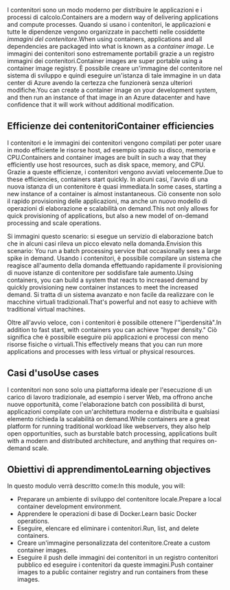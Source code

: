 <span data-ttu-id="e658b-101">I contenitori sono un modo moderno per distribuire le applicazioni e i processi di calcolo.</span><span class="sxs-lookup"><span data-stu-id="e658b-101">Containers are a modern way of delivering applications and compute processes.</span></span> <span data-ttu-id="e658b-102">Quando si usano i contenitori, le applicazioni e tutte le dipendenze vengono organizzate in pacchetti nelle cosiddette *immagini del contenitore*.</span><span class="sxs-lookup"><span data-stu-id="e658b-102">When using containers, applications and all dependencies are packaged into what is known as a *container image*.</span></span> <span data-ttu-id="e658b-103">Le immagini dei contenitori sono estremamente portabili grazie a un registro immagini dei contenitori.</span><span class="sxs-lookup"><span data-stu-id="e658b-103">Container images are super portable using a container image registry.</span></span> <span data-ttu-id="e658b-104">È possibile creare un'immagine del contenitore nel sistema di sviluppo e quindi eseguire un'istanza di tale immagine in un data center di Azure avendo la certezza che funzionerà senza ulteriori modifiche.</span><span class="sxs-lookup"><span data-stu-id="e658b-104">You can create a container image on your development system, and then run an instance of that image in an Azure datacenter and have confidence that it will work without additional modification.</span></span>

## <a name="container-efficiencies"></a><span data-ttu-id="e658b-105">Efficienze dei contenitori</span><span class="sxs-lookup"><span data-stu-id="e658b-105">Container efficiencies</span></span>

<span data-ttu-id="e658b-106">I contenitori e le immagini dei contenitori vengono compilati per poter usare in modo efficiente le risorse host, ad esempio spazio su disco, memoria e CPU.</span><span class="sxs-lookup"><span data-stu-id="e658b-106">Containers and container images are built in such a way that they efficiently use host resources, such as disk space, memory, and CPU.</span></span> <span data-ttu-id="e658b-107">Grazie a queste efficienze, i contenitori vengono avviati velocemente.</span><span class="sxs-lookup"><span data-stu-id="e658b-107">Due to these efficiencies, containers start quickly.</span></span> <span data-ttu-id="e658b-108">In alcuni casi, l'avvio di una nuova istanza di un contenitore è quasi immediata.</span><span class="sxs-lookup"><span data-stu-id="e658b-108">In some cases, starting a new instance of a container is almost instantaneous.</span></span> <span data-ttu-id="e658b-109">Ciò consente non solo il rapido provisioning delle applicazioni, ma anche un nuovo modello di operazioni di elaborazione e scalabilità on demand.</span><span class="sxs-lookup"><span data-stu-id="e658b-109">This not only allows for quick provisioning of applications, but also a new model of on-demand processing and scale operations.</span></span>

<span data-ttu-id="e658b-110">Si immagini questo scenario: si esegue un servizio di elaborazione batch che in alcuni casi rileva un picco elevato nella domanda.</span><span class="sxs-lookup"><span data-stu-id="e658b-110">Envision this scenario: You run a batch processing service that occasionally sees a large spike in demand.</span></span> <span data-ttu-id="e658b-111">Usando i contenitori, è possibile compilare un sistema che reagisce all'aumento della domanda effettuando rapidamente il provisioning di nuove istanze di contenitore per soddisfare tale aumento.</span><span class="sxs-lookup"><span data-stu-id="e658b-111">Using containers, you can build a system that reacts to increased demand by quickly provisioning new container instances to meet the increased demand.</span></span> <span data-ttu-id="e658b-112">Si tratta di un sistema avanzato e non facile da realizzare con le macchine virtuali tradizionali.</span><span class="sxs-lookup"><span data-stu-id="e658b-112">That's powerful and not easy to achieve with traditional virtual machines.</span></span>

<span data-ttu-id="e658b-113">Oltre all'avvio veloce, con i contenitori è possibile ottenere l'"iperdensità".</span><span class="sxs-lookup"><span data-stu-id="e658b-113">In addition to fast start, with containers you can achieve "hyper density."</span></span> <span data-ttu-id="e658b-114">Ciò significa che è possibile eseguire più applicazioni e processi con meno risorse fisiche o virtuali.</span><span class="sxs-lookup"><span data-stu-id="e658b-114">This effectively means that you can run more applications and processes with less virtual or physical resources.</span></span>

## <a name="use-cases"></a><span data-ttu-id="e658b-115">Casi d'uso</span><span class="sxs-lookup"><span data-stu-id="e658b-115">Use cases</span></span>

<span data-ttu-id="e658b-116">I contenitori non sono solo una piattaforma ideale per l'esecuzione di un carico di lavoro tradizionale, ad esempio i server Web, ma offrono anche nuove opportunità, come l'elaborazione batch con possibilità di burst, applicazioni compilate con un'architettura moderna e distribuita e qualsiasi elemento richieda la scalabilità on demand.</span><span class="sxs-lookup"><span data-stu-id="e658b-116">While containers are a great platform for running traditional workload like webservers, they also help open opportunities, such as burstable batch processing, applications built with a modern and distributed architecture, and anything that requires on-demand scale.</span></span>

## <a name="learning-objectives"></a><span data-ttu-id="e658b-117">Obiettivi di apprendimento</span><span class="sxs-lookup"><span data-stu-id="e658b-117">Learning objectives</span></span>

<span data-ttu-id="e658b-118">In questo modulo verrà descritto come:</span><span class="sxs-lookup"><span data-stu-id="e658b-118">In this module, you will:</span></span>

- <span data-ttu-id="e658b-119">Preparare un ambiente di sviluppo del contenitore locale.</span><span class="sxs-lookup"><span data-stu-id="e658b-119">Prepare a local container development environment.</span></span>
- <span data-ttu-id="e658b-120">Apprendere le operazioni di base di Docker.</span><span class="sxs-lookup"><span data-stu-id="e658b-120">Learn basic Docker operations.</span></span>
- <span data-ttu-id="e658b-121">Eseguire, elencare ed eliminare i contenitori.</span><span class="sxs-lookup"><span data-stu-id="e658b-121">Run, list, and delete containers.</span></span>
- <span data-ttu-id="e658b-122">Creare un'immagine personalizzata del contenitore.</span><span class="sxs-lookup"><span data-stu-id="e658b-122">Create a custom container images.</span></span>
- <span data-ttu-id="e658b-123">Eseguire il push delle immagini dei contenitori in un registro contenitori pubblico ed eseguire i contenitori da queste immagini.</span><span class="sxs-lookup"><span data-stu-id="e658b-123">Push container images to a public container registry and run containers from these images.</span></span>
